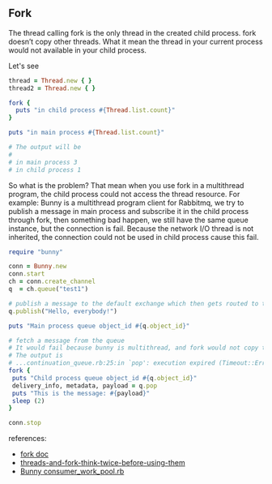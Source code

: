 ## Fork

The thread calling fork is the only thread in the created child process. fork doesn’t copy other threads.
What it mean the thread in your current process would not available in your child process.

Let's see

```ruby
thread = Thread.new { }
thread2 = Thread.new { }

fork {
  puts "in child process #{Thread.list.count}"
}

puts "in main process #{Thread.list.count}"

# The output will be
#
# in main process 3
# in child process 1
```

So what is the problem? That mean when you use fork in a multithread program, the child process could not access the thread resource.
For example: Bunny is a multithread program client for Rabbitmq, we try to publish a message in main process and subscribe it in the child process through fork, then something bad happen, we still have the same queue instance, but the connection is fail. Because the network I/O thread is not inherited, the connection could not be used in child process cause this fail.

```ruby
require "bunny"

conn = Bunny.new
conn.start
ch = conn.create_channel
q  = ch.queue("test1")

# publish a message to the default exchange which then gets routed to this queue
q.publish("Hello, everybody!")

puts "Main process queue object_id #{q.object_id}"

# fetch a message from the queue
# It would fail because bunny is multithread, and fork would not copy the thread.
# The output is 
# ...continuation_queue.rb:25:in `pop': execution expired (Timeout::Error)
fork {
 puts "Child process queue object_id #{q.object_id}"
 delivery_info, metadata, payload = q.pop
 puts "This is the message: #{payload}"
 sleep (2)
}

conn.stop
```

references:

- [fork doc](http://www.ruby-doc.org/core-2.1.2/Process.html#method-c-fork)
- [ threads-and-fork-think-twice-before-using-them ](http://www.linuxprogrammingblog.com/threads-and-fork-think-twice-before-using-them)
- [Bunny consumer_work_pool.rb](https://github.com/ruby-amqp/bunny/blob/master/lib/bunny/consumer_work_pool.rb#L33)

